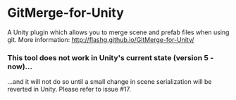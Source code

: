GitMerge-for-Unity
==================

A Unity plugin which allows you to merge scene and prefab files when using git.
More information: http://flashg.github.io/GitMerge-for-Unity/

### This tool does not work in Unity's current state (version 5 - now)...

...and it will not do so until a small change in scene serialization will be reverted in Unity.
Please refer to issue #17.
